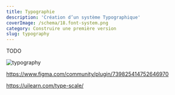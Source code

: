 ```yaml
---
title: Typographie
description: 'Création d’un système Typographique'
coverImage: /schema/18.font-system.png
category: Construire une première version
slug: typography
---
```


TODO

![typography](/schema/18.font-system.png)

https://www.figma.com/community/plugin/739825414752646970

https://uilearn.com/type-scale/

